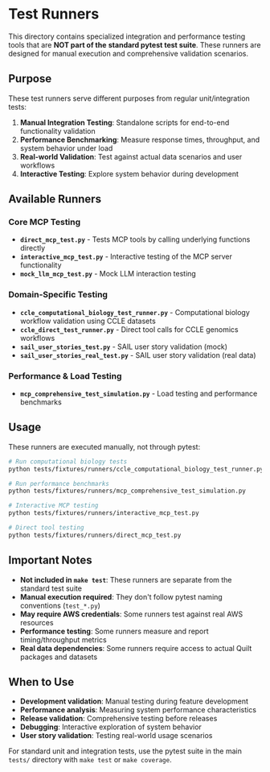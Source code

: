 # Test Runners

This directory contains specialized integration and performance testing tools that are **NOT part of the**
**standard pytest test suite**. These runners are designed for manual execution and comprehensive validation
scenarios.

## Purpose

These test runners serve different purposes from regular unit/integration tests:

1. **Manual Integration Testing**: Standalone scripts for end-to-end functionality validation
2. **Performance Benchmarking**: Measure response times, throughput, and system behavior under load
3. **Real-world Validation**: Test against actual data scenarios and user workflows
4. **Interactive Testing**: Explore system behavior during development

## Available Runners

### Core MCP Testing

- **`direct_mcp_test.py`** - Tests MCP tools by calling underlying functions directly
- **`interactive_mcp_test.py`** - Interactive testing of the MCP server functionality
- **`mock_llm_mcp_test.py`** - Mock LLM interaction testing

### Domain-Specific Testing

- **`ccle_computational_biology_test_runner.py`** - Computational biology workflow validation using CCLE datasets
- **`ccle_direct_test_runner.py`** - Direct tool calls for CCLE genomics workflows
- **`sail_user_stories_test.py`** - SAIL user story validation (mock)
- **`sail_user_stories_real_test.py`** - SAIL user story validation (real data)

### Performance & Load Testing

- **`mcp_comprehensive_test_simulation.py`** - Load testing and performance benchmarks

## Usage

These runners are executed manually, not through pytest:

```bash
# Run computational biology tests
python tests/fixtures/runners/ccle_computational_biology_test_runner.py

# Run performance benchmarks
python tests/fixtures/runners/mcp_comprehensive_test_simulation.py

# Interactive MCP testing
python tests/fixtures/runners/interactive_mcp_test.py

# Direct tool testing
python tests/fixtures/runners/direct_mcp_test.py
```

## Important Notes

- **Not included in `make test`**: These runners are separate from the standard test suite
- **Manual execution required**: They don't follow pytest naming conventions (`test_*.py`)
- **May require AWS credentials**: Some runners test against real AWS resources
- **Performance testing**: Some runners measure and report timing/throughput metrics
- **Real data dependencies**: Some runners require access to actual Quilt packages and datasets

## When to Use

- **Development validation**: Manual testing during feature development
- **Performance analysis**: Measuring system performance characteristics  
- **Release validation**: Comprehensive testing before releases
- **Debugging**: Interactive exploration of system behavior
- **User story validation**: Testing real-world usage scenarios

For standard unit and integration tests, use the pytest suite in the main `tests/` directory with
`make test` or `make coverage`.
